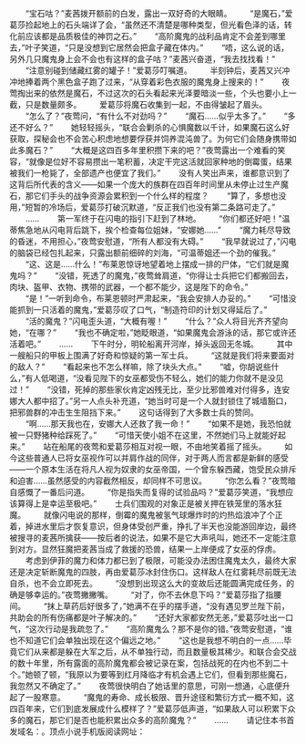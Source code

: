 　　“宝石咕？”麦茜拨开额前的白发，露出一双好奇的大眼睛。
　　“是魔石，”爱葛莎捡起地上的石头端详了会，“虽然还不清楚是哪种类型，但光看色泽的话，转化前应该都是品质极佳的神罚之石。”
　　“高阶魔鬼的战利品肯定不会差到哪里去，”叶子笑道，“只是没想到它居然会把盒子藏在体内。”
　　“唔，这么说的话，另外几只魔鬼身上会不会也有这样的盒子咕？”麦茜兴奋道，“我去找找看！”
　　“注意别碰到储藏红雾的罐子！”爱葛莎叮嘱道。
　　半刻钟后，麦茜又兴冲冲地捧着两个黑色盒子跑了过来，“从穿着彩色衣服的魔鬼身上搜来的！”
　　夜莺掏出来的依然是魔石，不过这次的石头看起来光泽要暗淡一些，个头也要小上一截，只是数量颇多。
　　爱葛莎将魔石收集到一起，不由得皱起了眉头。
　　“怎么了？”夜莺问，“有什么不对劲吗？”
　　“魔石……似乎太多了。”
　　“多还不好么？”
　　她轻轻摇头，“联合会剿杀的心惧魔数以千计，如果魔石这么好获取，探秘会也不会苦心积虑地想要俘获并饲养混沌兽了。为何它们会随身携带如此多魔石？”
　　“大概是这四百多年里积攒下来的吧？”夜莺露出一个难看的笑容，“就像是位好不容易攒出一笔积蓄，决定干完这活就回家种地的倒霉蛋，结果被我们一枪毙了，全部遗产也便宜了我们。”
　　没有人笑出声来，谁都意识到了这背后所代表的含义——如果一个庞大的族群在四百年时间里从未停止过生产魔石，那它们手头的战争资源会累积到一个什么样的程度？
　　“算了，多想也没用，”短暂的冷场后，爱葛莎打破沉默道，“反正我们也没有第二条路可走了。”
　　……
　　第一军终于在闪电的指引下赶到了林地。
　　“你们都还好吧！”温蒂焦急地从闪电背后跳下，挨个检查每位姐妹，“安娜她……”
　　“魔力耗尽导致的昏迷，不用担心，”夜莺安慰道，“所有人都没有大碍。”
　　“我早就说过了，”闪电的脑袋已经包扎起来，只露出额前细碎的刘海，“可温蒂姐还一个劲的催我。”
　　“这、这是……什么！”布莱恩惊讶地望着地上摆成一排的尸体，“它们就是魔鬼吗？”
　　“没错，死透了的魔鬼，”夜莺耸肩道，“你得让士兵把它们都搬回去，肉块、盔甲、衣物、携带的武器，一个都不能少，这是陛下的命令。”
　　“是！”一听到命令，布莱恩顿时严肃起来，“我会安排人办妥的。”
　　“可惜没能抓到一只活着的魔鬼，”爱葛莎叹了口气，“制造符印的计划又得延后了。”
　　“活的魔鬼？”闪电歪头道，“大概有喔！”
　　“什么？”众人将目光齐齐望向她，“在哪？”
　　“我也不确定啦，”她眨眼道，“如果魔鬼会游泳的话，那它或许还活着吧。”
　　……
　　下午时分，明轮船离开河岸，掉头返回无冬城。
　　其中一艘船只的甲板上围满了好奇和惊疑的第一军士兵。
　　“这就是我们将来要面对的敌人？”
　　“看起来也不怎么样嘛，除了块头大点。”
　　“嘘，你胡说些什么，”有人低喝道，“没看见陛下的女巫都受伤不轻么，她们的能力你就不是没见过！”
　　“没错，死掉的那些家伙肯定凶残无比，至少比邪兽难对付得多，连安娜大人都中招了。”另一人点头补充道，“她当时可是一个人就封锁住了城墙豁口，把邪兽群的冲击生生阻挡下来。”
　　这句话得到了大多数士兵的赞同。
　　“啊……那天我也在，安娜大人还救了我一命！”
　　“如果不是她，我恐怕就被一只野猪种给踩死了。”
　　“可惜天使小姐不在这里，不然她们马上就能好起来。”
　　站在船尾的夜莺和爱葛莎相互对视一眼，不由地笑着摇了摇头。
　　如今这些普通人已将女巫视作可以并肩作战的同伴，对于两人而言都是新鲜的感受——一个原本生活在将凡人视为奴隶的女巫帝国，一个曾东躲西藏，饱受民众排斥和迫害……虽然感受的内容截然相反，却同样不可思议。
　　“你怎么看？”夜莺暗自感慨了一番后问道。
　　“你是指失而复得的试验品吗？”爱葛莎笑道，“我想应该算得上是幸运至极吧。”
　　士兵们围观的对象正是被关押在铁笼里的落水狂魔。
　　就像闪电说的那样，倒霉的魔鬼被氢气球爆炸时的灼热焰浪冲了个正着，掉进水里后才恢复意识，但身体受创严重，挣扎了半天也没能游回岸边，最终被搜寻的麦茜所擒获——按后者的说法，如果不是它大声吼叫，她还不一定能注意到对方。显然狂魔把麦茜当成了救援的恐兽，结果一上岸便成了女巫的俘虏。
　　考虑到伊菲的魔力和体力都已到了极限，可能没办法困住魔鬼太久，最终大家还是决定斩断魔鬼的四肢，再由爱葛莎冰封住伤口。这样敌人在红雾耗尽前既无法自杀，也不会立即死去。
　　“没想到出现这么大的变故后还能圆满完成任务，的确是够幸运的。”夜莺撇撇嘴。
　　“对了，你不去休息下吗？”爱葛莎指了指腰间。
　　“抹上草药后好很多了，”她满不在乎的摆手道，“没有遇见罗兰陛下前，共助会的所有伤痛都是叶子解决的。”
　　“还好大家都安然无恙，”爱葛莎吐出一口气，“这次行动是我疏忽了。”
　　“高阶魔鬼么？那不是你的错。”夜莺安慰道，“谁也不知道它们会单独出现在这个偏远之地。”
　　“这也是我想不明白的一点……毕竟它们从来都是躲在大军之后，从不单独行动，而且数量极其稀少。和联合会交战的数十年里，所有露面的高阶魔鬼都会被记录在案，包括战死的在内也不到二十个。”她顿了顿，“我原以为要等到红月降临才有机会遇上它们，但看到那些魔石，我忽然又不确定了。”
　　夜莺很快明白了她话里的意思，可刚一想通，心底便升起了一股寒意。
　　“魔鬼的寿命、成长极限、晋升途径和繁衍方式一概不知，这四百年来，它们到底发展成什么模样了？”爱葛莎低声道，“如果敌人可以积累下众多的魔石，那它们是否也能积累出众多的高阶魔鬼？”
　　……
　　请记住本书首发域名：。顶点小说手机版阅读网址：